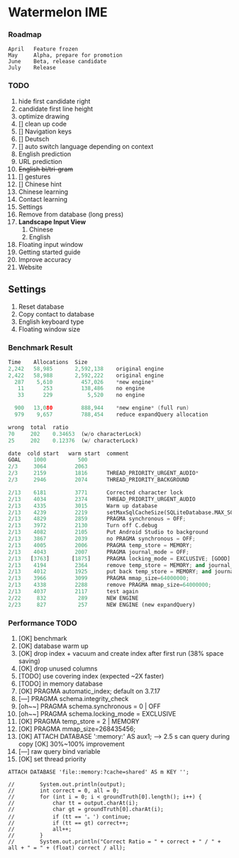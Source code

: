 # Watermelon IME

### Roadmap

``` 
April	Feature frozen
May		Alpha, prepare for promotion
June	Beta, release candidate
July	Release
```

### TODO

1. hide first candidate right
2. candidate first line height
3. optimize drawing
4. [] clean up code
5. [] Navigation keys
6. [] Deutsch
7. [] auto switch language depending on context
8. English prediction
9. URL prediction
10. ~~English bi/tri-gram~~
11. [] gestures
12. [] Chinese hint
13. Chinese learning 
14. Contact learning
15. Settings
16. Remove from database (long press)
17. __Landscape Input View__
    1. Chinese
    2. English
18. Floating input window
19. Getting started guide
20. Improve accuracy
21. Website

## Settings

1. Reset database
2. Copy contact to database
3. English keyboard type
4. Floating window size

### Benchmark Result

``` c
Time    Allocations  Size
2,242   58,985       2,592,138    original engine
2,422   58,988       2,592,222    original engine
  287    5,610         457,026    *new engine*
   11      253         138,486    no engine
   33      229           5,520    no engine

  900   13,080         888,944    *new engine* (full run)
  979    9,657         788,454    reduce expandQuery allocation
```

``` python
wrong  total  ratio
70     202    0.34653  (w/o characterLock)
25     202    0.12376  (w/ characterLock)
```

``` python
date  cold start   warm start  comment
GOAL    1000          500
2/3     3064         2063
2/3     2159         1816      THREAD_PRIORITY_URGENT_AUDIO*
2/3     2946         2074      THREAD_PRIORITY_BACKGROUND

2/13    6181         3771      Corrected character lock
2/13    4034         2374      THREAD_PRIORITY_URGENT_AUDIO
2/13    4335         3015      Warm up database
2/13    4239         2219      setMaxSqlCacheSize(SQLiteDatabase.MAX_SQL_CACHE_SIZE)
2/13    4829         2859      PRAGMA synchronous = OFF;
2/13    3972         2130      Turn off C.debug
2/13    4082         2105      Put Android Studio to background
2/13    3867         2039      no PRAGMA synchronous = OFF;
2/13    4005         2006      PRAGMA temp_store = MEMORY;
2/13    4043         2007      PRAGMA journal_mode = OFF;
2/13   [3763]       [1875]     PRAGMA locking_mode = EXCLUSIVE; [GOOD]
2/13    4194         2364      remove temp_store = MEMORY; and journal_mode = OFF;
2/13    4012         1925      put back temp_store = MEMORY; and journal_mode = OFF;
2/13    3966         3099      PRAGMA mmap_size=64000000;
2/13    4338         2288      remove PRAGMA mmap_size=64000000;
2/13    4037         2117      test again
2/22     832          289      NEW ENGINE
2/23     827          257      NEW ENGINE (new expandQuery)
```



### Performance TODO

1. [OK] benchmark
2. [OK] database warm up
3. [OK] drop index + vacuum and create index after first run (38% space saving)
4. [OK] drop unused columns
5. [TODO] use covering index (expected ~2X faster)
6. [TODO] in memory database
7. [OK] PRAGMA automatic_index; default on 3.7.17
8. [—] PRAGMA schema.integrity_check
9. [oh~~] PRAGMA schema.synchronous = 0 | OFF
10. [oh~~] PRAGMA schema.locking_mode = EXCLUSIVE
11. [OK] PRAGMA temp_store = 2 | MEMORY
12. [OK] PRAGMA mmap_size=268435456;
13. [OK] ATTACH DATABASE ':memory:' AS aux1; —> 2.5 s can query during copy [OK] 30%~100% improvement
14. [—] raw query bind variable
15. [OK] set thread priority

``` 
ATTACH DATABASE 'file::memory:?cache=shared' AS m KEY '';
```

``` 
//        System.out.println(output);
//        int correct = 0, all = 0;
//        for (int i = 0; i < groundTruth[0].length(); i++) {
//            char tt = output.charAt(i);
//            char gt = groundTruth[0].charAt(i);
//            if (tt == '。') continue;
//            if (tt == gt) correct++;
//            all++;
//        }
//        System.out.println("Correct Ratio = " + correct + " / " + all + " = " + (float) correct / all);
```